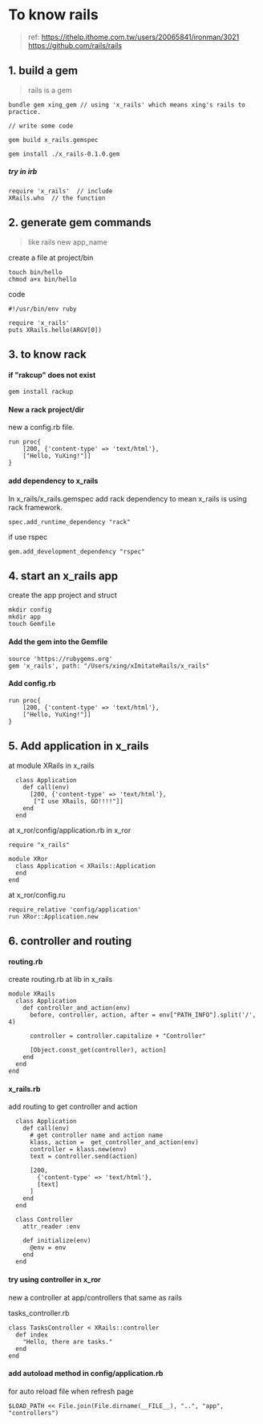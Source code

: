 # To know rails

> ref: https://ithelp.ithome.com.tw/users/20065841/ironman/3021
> https://github.com/rails/rails

## 1. build a gem
> rails is a gem
```
bundle gem xing_gem // using 'x_rails' which means xing's rails to practice.

// write some code

gem build x_rails.gemspec

gem install ./x_rails-0.1.0.gem

```
##### try in irb
```
require 'x_rails'  // include
XRails.who  // the function
```

## 2. generate gem commands
> like rails new app_name

create a file at project/bin
```
touch bin/hello
chmod a+x bin/hello
```

code
```
#!/usr/bin/env ruby

require 'x_rails'
puts XRails.hello(ARGV[0])
```

## 3. to know rack

#### if "rakcup" does not exist
```
gem install rackup
```

#### New a rack project/dir
new a config.rb file.
```
run proc{
    [200, {'content-type' => 'text/html'},
    ["Hello, YuXing!"]]
}
```

#### add dependency to x_rails
In x_rails/x_rails.gemspec
add rack dependency to mean x_rails is using rack framework.
```
spec.add_runtime_dependency "rack"
```

if use rspec
```
gem.add_development_dependency "rspec"
```


## 4. start an x_rails app

create the app project and struct
```
mkdir config
mkdir app
touch Gemfile
```

#### Add the gem into the Gemfile
```
source 'https://rubygems.org'
gem 'x_rails', path: "/Users/xing/xImitateRails/x_rails"
```

#### Add config.rb
```
run proc{
    [200, {'content-type' => 'text/html'},
    ["Hello, YuXing!"]]
}
```


## 5. Add application in x_rails

at module XRails in x_rails
```
  class Application
    def call(env)
      [200, {'content-type' => 'text/html'},
       ["I use XRails, GO!!!!"]]
    end
  end
```

at x_ror/config/application.rb in x_ror
```
require "x_rails"

module XRor
  class Application < XRails::Application
  end
end
```

at x_ror/config.ru
```
require_relative 'config/application'
run XRor::Application.new
```

## 6. controller and routing

#### routing.rb
create routing.rb at lib in x_rails
```
module XRails
  class Application
    def controller_and_action(env)
      before, controller, action, after = env["PATH_INFO"].split('/', 4)

      controller = controller.capitalize + "Controller"

      [Object.const_get(controller), action]
    end
  end
end
```

#### x_rails.rb
add routing to get controller and action
```
  class Application
    def call(env)
      # get controller name and action name
      klass, action =  get_controller_and_action(env)
      controller = klass.new(env)
      text = controller.send(action)

      [200,
        {'content-type' => 'text/html'},
        [text]
      ]
    end
  end

  class Controller
    attr_reader :env

    def initialize(env)
      @env = env
    end
  end
```


#### try using controller in x_ror
new a controller at app/controllers that same as rails

tasks_controller.rb
```
class TasksController < XRails::controller
  def index
    "Hello, there are tasks."
  end
end
```


#### add autoload method in config/application.rb
for auto reload file when refresh page
```
$LOAD_PATH << File.join(File.dirname(__FILE__), "..", "app", "controllers")
```
